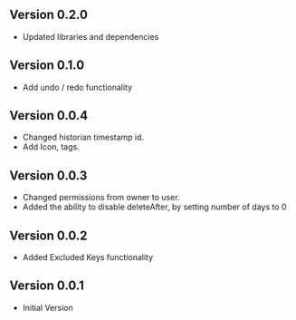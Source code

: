 ## Version 0.2.0
- Updated libraries and dependencies
## Version 0.1.0
- Add undo / redo functionality
## Version 0.0.4
- Changed historian timestamp id.
- Add Icon, tags. 
## Version 0.0.3
- Changed permissions from owner to user.
- Added the ability to disable deleteAfter, by setting number of days to 0
## Version 0.0.2
- Added Excluded Keys functionality
## Version 0.0.1
- Initial Version